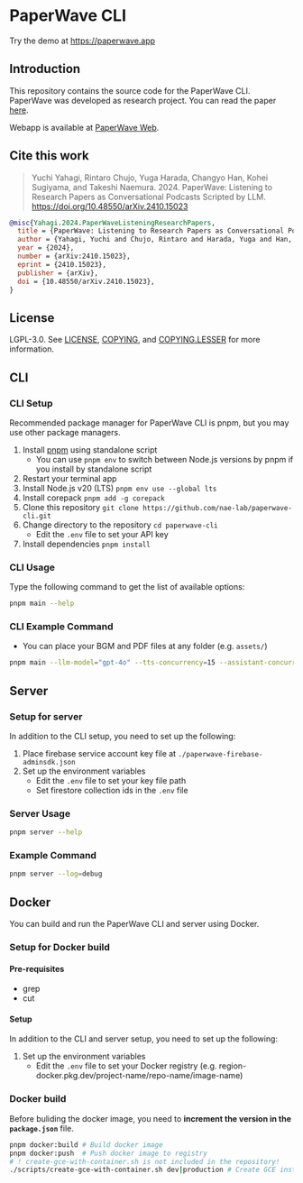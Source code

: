 # PaperWave CLI

Try the demo at https://paperwave.app

## Introduction

This repository contains the source code for the PaperWave CLI.
PaperWave was developed as research project.
You can read the paper [here](https://arxiv.org/abs/2410.15023).

Webapp is available at [PaperWave Web](https://github.com/nae-lab/paperwave-web).

## Cite this work

> Yuchi Yahagi, Rintaro Chujo, Yuga Harada, Changyo Han, Kohei Sugiyama, and Takeshi Naemura. 2024. PaperWave: Listening to Research Papers as Conversational Podcasts Scripted by LLM.  https://doi.org/10.48550/arXiv.2410.15023

```bibtex
@misc{Yahagi.2024.PaperWaveListeningResearchPapers,
  title = {PaperWave: Listening to Research Papers as Conversational Podcasts Scripted by LLM},
  author = {Yahagi, Yuchi and Chujo, Rintaro and Harada, Yuga and Han, Changyo and Sugiyama, Kohei and Naemura, Takeshi},
  year = {2024},
  number = {arXiv:2410.15023},
  eprint = {2410.15023},
  publisher = {arXiv},
  doi = {10.48550/arXiv.2410.15023},
}
```

## License

LGPL-3.0. See [LICENSE](LICENSE), [COPYING](COPYING), and [COPYING.LESSER](COPYING.LESSER) for more information.


## CLI

### CLI Setup

Recommended package manager for PaperWave CLI is pnpm, but you may use other package managers.

1. Install [pnpm](https://pnpm.io/installation#using-a-standalone-script) using standalone script
   - You can use `pnpm env` to switch between Node.js versions by pnpm if you install by standalone script
2. Restart your terminal app
3. Install Node.js v20 (LTS) `pnpm env use --global lts`
4. Install corepack `pnpm add -g corepack`
5. Clone this repository `git clone https://github.com/nae-lab/paperwave-cli.git`
6. Change directory to the repository `cd paperwave-cli`
   - Edit the `.env` file to set your API key
8. Install dependencies `pnpm install`

### CLI Usage

Type the following command to get the list of available options:

```sh
pnpm main --help
```

### CLI Example Command

- You can place your BGM and PDF files at any folder (e.g. `assets/`)

```sh
pnpm main --llm-model="gpt-4o" --tts-concurrency=15 --assistant-concurrency=5 --bgm="assets/podcast-jazz-music.mp3" --bgm-volume=0.25 --minute=15 --papers="assets/Yahagi_et_al_2020_Suppression_of_floating_image_degradation_using_a_mechanical_vibration_of_a.pdf"
```

## Server

### Setup for server

In addition to the CLI setup, you need to set up the following:

1. Place firebase service account key file at `./paperwave-firebase-adminsdk.json`
2. Set up the environment variables
   - Edit the `.env` file to set your key file path
   - Set firestore collection ids in the `.env` file

### Server Usage

```sh
pnpm server --help
```

### Example Command

```sh
pnpm server --log=debug
```

## Docker

You can build and run the PaperWave CLI and server using Docker.

### Setup for Docker build

#### Pre-requisites

- grep
- cut

#### Setup

In addition to the CLI and server setup, you need to set up the following:

1. Set up the environment variables
   - Edit the `.env` file to set your Docker registry (e.g. region-docker.pkg.dev/project-name/repo-name/image-name)

### Docker build

Before buliding the docker image, you need to **increment the version in the `package.json`** file.

```sh
pnpm docker:build # Build docker image
pnpm docker:push  # Push docker image to registry
# ! create-gce-with-container.sh is not included in the repository!
./scripts/create-gce-with-container.sh dev|production # Create GCE instance with the pushed image
```

